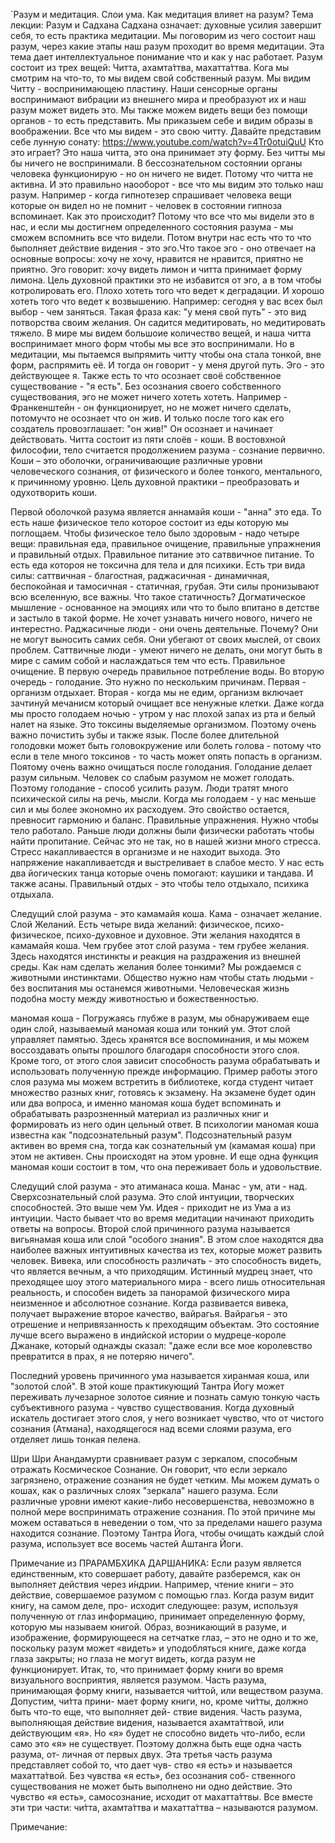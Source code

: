 `Разум и медитация. Слои ума. Как медитация влияет на разум?
Тема лекции: Разум и Садхана 
Садхана означает: духовные усилия завершит себя, то есть практика медитации.
Мы поговорим из чего состоит наш разум, через какие этапы наш разум проходит во время медитации. Эта тема дает интеллектуальное понимание что и как у нас работает.
Разум состоит из трех вещей: Читта, ахамта́ттва, махатта́ттва. 
Кога мы смотрим на что-то, то мы видем свой собственный разум.
Мы видим Читту - воспринимающею пластину. Наши сенсорные органы воспринимают вибрации из внешнего мира и преобразуют их и наш разум может видеть это. Мы также можем видеть вещи без помощи органов - то есть представить. Мы приказыем себе и видим образы в воображении. Все что мы видем - это свою читту.
Давайте представим себе лунную сонату: https://www.youtube.com/watch?v=4Tr0otuiQuU
Кто это играет? Это наша читта, это она принимает эту форму. Без читты мы бы ничего не воспринимали. В бессознательном состоянии органы человека функционирую - но он ничего не видет. Потому что читта не активна. И это правильно наооборот - все что мы видим это только наш разум. Например - когда гипнотезер спрашивает человека вещи которые он видел но не помнит - человек в состоянии гипноза вспоминает. Как это происходит? Потому что все что мы видели это в нас, и если мы достигнем определенного состояния разума - мы сможем вспомнить все что видели. 
Потом внутри нас есть что то что быполняет действие видения - это эго.Что такое эго - оно отвечает на основные вопросы: хочу не хочу, нравится не нравится, приятно не приятно. Эго говорит: хочу видеть лимон и читта принимает форму лимона.
Цель духовной практики это не избавится от эго, а в том чтобы котролировать его. Плохо хотеть того что ведет к деградации. И хорошо хотеть того что ведет к возвышению. Например: сегодня у вас всех был выбор - чем заняться. Такая фраза как: "у меня свой путь" - это вид потворства своим желания. Он садится медитировать, но медитировать тяжело. В мире мы видем большоие количество вещей, и наша читта воспринимает много форм чтобы мы все это воспринимали. Но в медитации, мы пытаемся выпрямить читту чтобы она стала тонкой, вне форм, распрямить её.  И тогда он говорит - у меня другой путь. Эго - это действующее я. 
Также есть то что осознает своё собственное существование - "я есть". Без осознания своего собственного существования, эго не может ничего хотеть хотеть. Например - Франкенштейн - он функционирует, но не может ничего сделать, потомучто не осознает что он жив. И только после того как его создатель провозглашает: "он жив!" Он осознает и начинает действовать. 
Читта состоит из пяти слоёв - коши.
В востовхной философии, тело считается продолжением разума - сознание первично.
Коши – это оболочки, ограничивающие различные уровни человеческого сознания, от физического и более тонкого, ментального, к причинному уровню. Цель духовной практики – преобразовать и одухотворить коши. 


Первой оболочкой разума является аннамайя коши - "анна" это еда. То есть наше физическое тело которое состоит из еды которую мы поглощаем.
Чтобы физическое тело было здоровым - надо четыре вещи: правильная еда, правильное очищение, правильные упражнения и правильный отдых. Правильное питание это сатввичное питание. То есть еда котороя не токсична для тела и для психики. 
Есть три вида силы: саттвичная - благостная, раджасичная - динамичная, беспокойная и тамосичная - статичная, грубая. Эти силы пронизывают всю вселенную, все важны. Что такое статичность? Догматическое мышление - основанное на эмоциях или что то было впитано в детстве и застыло в такой форме. Не хочет узнавать ничего нового, ничего не интерестно. 
Раджасичные люди - они очень деятельные. Почему? Они не могут выносить самих себя. Они убегают от своих мыслей, от своих проблем. Саттвичные люди - умеют ничего не делать, они могут быть в мире с самим собой и наслаждаться тем что есть. 
Правильное очищение. В первую очередь правильное потребление воды. Во вторую очередь - голодание. Это нужно по нескольким причинам. Первая - организм отдыхает. Вторая - когда мы не едим, организм включает зачтинуй мечанисм который очищает все ненужные клетки. Даже когда мы просто голодаем ночью - утром у нас плохой запах из рта и белый налет на языке. Это токсины выделяемые организмом. Поэтому очень важно почистить зубы и также язык. После более длительной голодовки может быть головокружение или болеть голова - потому что если в теле много токсинов - то часть может опять попасть в организм. Поятому очень важно очищаться после голодания. Голодание делает разум сильным. Человек со слабым разумом не может голодать. Поэтому голодание - способ усилить разум. Люди тратят много психической силы на речь, мысли. Когда мы голодаем - у нас меньше сил и мы более экономно их расходуем. Это свойство остается, превносит гармонию и баланс.
Правильные упражнения. Нужно чтобы тело работало. Раньше люди должны были физически работать чтобы найти пропитание. Сейчас это не так, но в нашей жизни много стресса. Стресс накапливаестся в организме и не находит выхода. Это напряжение накапливаетсдя и выстреливает в слабое место. У нас есть два йогических танца которые очень помогают: каушики и тандава. И также асаны. Правильный отдых - это чтобы тело отдыхало, психика отдыхала. 

Следущий слой разума - это камамайя коша. Кама - означает желание. Слой Желаний. Есть четыре вида желаний: физическое, психо-физическое, психо-духовное и духовное. Эти желания находятся в камамайя коша. Чем грубее этот слой разума - тем грубее желания. Здесь находятся инстинкты и реакция на раздражения из внешней среды. Как нам сделать желания более тонкими? Мы рождаемся с животными инстинктами. Общество нужно нам чтобы стать людьми - без воспитания мы останемся животными. Человеческая жизнь подобна мосту между животностью и божественностью. 

маномая коша - Погружаясь глубже в разум, мы обнаруживаем еще один слой, называемый маномая коша или тонкий ум. Этот слой управляет памятью. Здесь хранятся все воспоминания, и мы можем воссоздавать опыты прошлого благодаря способности этого слоя. Кроме того, от этого слоя зависит способность разума обрабатывать и использовать полученную прежде информацию. Пример работы этого слоя разума мы можем встретить в библиотеке, когда студент читает множество разных книг, готовясь к экзамену. На экзамене будет один или два вопроса, и именно маномая коша будет вспоминать и обрабатывать разрозненный материал из различных книг и формировать из него один цельный ответ.
В психологии маномая коша известна как "подсознательный разум". Подсознательный разум активен во время сна, тогда как сознательный ум (камамая коша) при этом не активен. Сны происходят на этом уровне. И еще одна функция маномая коши состоит в том, что она переживает боль и удовольствие.

Следущий слой разума - это атиманаса коша. Манас - ум, ати - над. Сверхсознательный слой разума. Это слой интуиции, творческих способностей. Это выше чем Ум. Идея - приходит не из Ума а из интуиции. Часто бывает что во время медитации начинают приходить ответы на вопросы. 
     Второй слой причинного разума называется вигьянамая коша или слой "особого знания". В этом слое находятся два наиболее важных интуитивных качества из тех, которые может развить человек. Вивека, или способность различать - это способность видеть, что является вечным, а что приходящим. Истинный мудрец знает, что преходящее шоу этого материального мира - всего лишь относительная реальность, и способен видеть за панорамой физического мира неизменное и абсолютное сознание. Когда развивается вивека, получает выражение второе качество, вайрагья. Вайрагья - это отрешение и непривязанность к преходящим объектам. Это состояние лучше всего выражено в индийской истории о мудреце-короле Джанаке, который однажды сказал: "даже если все мое королевство превратится в прах, я не потеряю ничего".

Последний уровень причинного ума называется хиранмая коша, или "золотой слой". В этой коше практикующий Тантра Йогу может переживать лучезарное золотое сияние и познать самую тонкую часть субъективного разума - чувство существования. Когда духовный искатель достигает этого слоя, у него возникает чувство, что от чистого сознания (Атмана), находящегося над всеми слоями разума, его отделяет лишь тонкая пелена.

Шри Шри Анандамурти сравнивает разум с зеркалом, способным отражать Космическое Сознание. Он говорит, что если зеркало загрязнено, отражение сознания не будет четким. Мы можем думать о кошах, как о различных слоях "зеркала" нашего разума. Если различные уровни имеют какие-либо несовершенства, невозможно в полной мере воспринимать отражение сознания. По этой причине мы можем оставаться в неведении о том, что за пределами нашего разума находится сознание. Поэтому Тантра Йога, чтобы очищать каждый слой разума, использует все восемь частей Аштанга Йоги.


Примечание из ПРАРАМБХИКА ДАРШАНИКА:
Если разум является единственным, кто совершает работу, давайте разберемся,
как он выполняет действия через и́ндрии. Например, чтение книги – это действие,
совершаемое разумом с помощью глаз. Когда разум видит книгу, на самом деле, про-
исходит следующее: разум, используя полученную от глаз информацию, принимает
определенную форму, которую мы называем книгой. Образ, возникающий в разуме,
и изображение, формирующееся на сетчатке глаз, – это не одно и то же, поскольку
разум может «видеть» и уподобляться книге, даже когда глаза закрыты; но глаза не
могут видеть, когда разум не функционирует. Итак, то, что принимает форму книги
во время визуального восприятия, является разумом. Часть разума, принимающая
форму книги, называется чи́ттой, или веществом разума. Допустим, чи́тта прини-
мает форму книги, но, кроме чи́тты, должно быть что-то еще, что выполняет дей-
ствие видения. Часть разума, выполняющая действие видения, называется
ахамта́ттвой, или действующим «я». Но «я» будет не способно видеть что-либо,
если само это «я» не существует. Поэтому должна быть еще одна часть разума, от-
личная от первых двух. Эта третья часть разума представляет собой то, что дает чув-
ство «я есть» и называется махатта́твой. Без чувства «я есть», без осознания соб-
ственного существования не может быть выполнено ни одно действие. Это чувство
«я есть», самосознание, исходит от махатта́ттвы. Все вместе эти
три части: чи́тта, ахамта́ттва и махатта́ттва – называются разумом.

Примечание:


